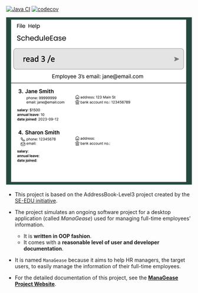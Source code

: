 [![Java CI](https://github.com/AY2324S1-CS2103T-W12-2/tp/actions/workflows/gradle.yml/badge.svg)](https://github.com/AY2324S1-CS2103T-W12-2/tp/actions/workflows/gradle.yml)
[![codecov](https://codecov.io/gh/AY2324S1-CS2103T-W12-2/tp/graph/badge.svg?token=D5073R19SO)](https://codecov.io/gh/AY2324S1-CS2103T-W12-2/tp)

![Ui](docs/images/Ui.png)

* This project is based on the AddressBook-Level3 project created by the [SE-EDU initiative](https://se-education.org).

* The project simulates an ongoing software project for a desktop application (called _ManaGease_) used for managing full-time employees' information.
  * It is **written in OOP fashion**.
  * It comes with a **reasonable level of user and developer documentation**.
* It is named `ManaGease` because it aims to help HR managers, the target users, to easily manage the information of their full-time employees.
* For the detailed documentation of this project, see the **[ManaGease Project Website](https://ay2324s1-cs2103t-w12-2.github.io/tp/)**.
